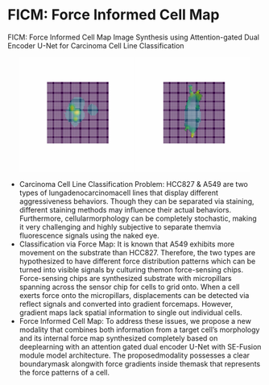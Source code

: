 # FICM: Force Informed Cell Map 

FICM: Force Informed Cell Map Image Synthesis using Attention-gated Dual Encoder U-Net for Carcinoma Cell Line Classification    

<p align="center">
  <img src="assets/HCC_3D_vid.gif" width="45%" />
  <img src="assets/A_3d_video.gif" width="45%" />
</p>

- Carcinoma Cell Line Classification Problem:
  HCC827 & A549 are two types of lungadenocarcinomacell lines that display different aggressiveness behaviors. Though they can be separated via staining, different staining methods may influence their actual behaviors. Furthermore, cellularmorphology can be completely stochastic, making it very challenging and highly subjective to separate themvia fluorescence signals using the naked eye.
- Classification via Force Map:
  It is known that A549 exhibits more movement on the substrate than HCC827. Therefore, the two types are hypothesized to have different force distribution patterns which can be turned into visible signals by culturing themon force-sensing chips. Force-sensing chips are synthesized substrate with micropillars spanning across the sensor chip for cells to grid onto. When a cell exerts force onto the micropillars, displacements can be detected via reflect signals and converted into gradient forcemaps. However, gradient maps lack spatial information to single out individual cells.
- Force Informed Cell Map:
  To address these issues, we propose a new modality that combines both information from a target cell’s morphology and its internal force map synthesized completely based on deeplearning with an attention gated dual encoder U-Net with SE-Fusion module model architecture. The proposedmodality possesses a clear boundarymask alongwith force gradients inside themask that represents the force patterns of a cell.
